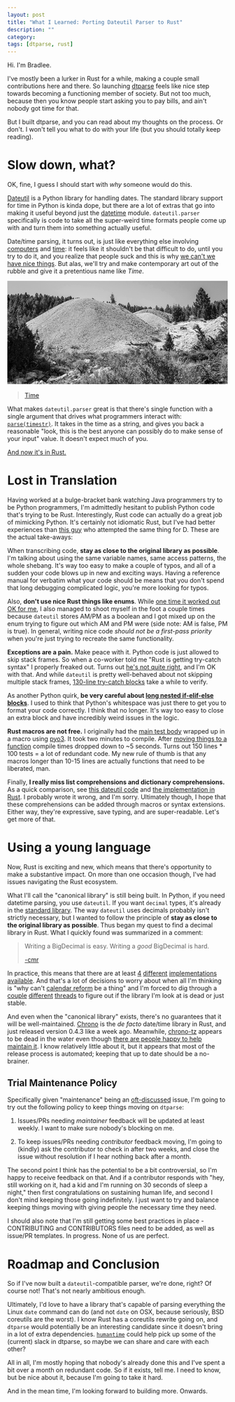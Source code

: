 ```yaml
---
layout: post
title: "What I Learned: Porting Dateutil Parser to Rust"
description: ""
category: 
tags: [dtparse, rust]
---
```


Hi. I'm Bradlee.

I've mostly been a lurker in Rust for a while, making a couple small contributions here and there.
So launching [dtparse](https://github.com/bspeice/dtparse) feels like nice step towards becoming a
functioning member of society. But not too much, because then you know people start asking you to
pay bills, and ain't nobody got time for that.

But I built dtparse, and you can read about my thoughts on the process. Or don't. I won't tell you
what to do with your life (but you should totally keep reading).

# Slow down, what?

OK, fine, I guess I should start with *why* someone would do this.

[Dateutil](https://github.com/dateutil/dateutil) is a Python library for handling dates.
The standard library support for time in Python is kinda dope, but there are a lot of extras
that go into making it useful beyond just the [datetime](https://docs.python.org/3.6/library/datetime.html)
module. `dateutil.parser` specifically is code to take all the super-weird time formats people
come up with and turn them into something actually useful.

Date/time parsing, it turns out, is just like everything else involving
[computers](https://infiniteundo.com/post/25326999628/falsehoods-programmers-believe-about-time)
and [time](https://infiniteundo.com/post/25509354022/more-falsehoods-programmers-believe-about-time):
it feels like it shouldn't be that difficult to do, until you try to do it,
and you realize that people suck and this is why [we can't we have nice things](https://zachholman.com/talk/utc-is-enough-for-everyone-right).
But alas, we'll try and make contemporary art out of the rubble and give it a
pretentious name like *Time*.

![A gravel mound](/assets/images/2018-06-25-gravel-mound.jpg)
> [Time](https://www.goodfreephotos.com/united-states/montana/elkhorn/remains-of-the-mining-operation-elkhorn.jpg.php)

What makes `dateutil.parser` great is that there's single function with a single argument that drives
what programmers interact with: [`parse(timestr)`](https://github.com/dateutil/dateutil/blob/6dde5d6298cfb81a4c594a38439462799ed2aef2/dateutil/parser/_parser.py#L1258).
It takes in the time as a string, and gives you back a reasonable "look, this is the best
anyone can possibly do to make sense of your input" value. It doesn't expect much of you.

[And now it's in Rust.](https://github.com/bspeice/dtparse/blob/7d565d3a78876dbebd9711c9720364fe9eba7915/src/lib.rs#L1332)

# Lost in Translation

Having worked at a bulge-bracket bank watching Java programmers try to be Python programmers,
I'm admittedly hesitant to publish Python code that's trying to be Rust.
Interestingly, Rust code can actually do a great job of mimicking Python.
It's certainly not idiomatic Rust, but I've had better experiences
than [this guy](https://webcache.googleusercontent.com/search?q=cache:wkYMpktJtnUJ:https://jackstouffer.com/blog/porting_dateutil.html+&cd=3&hl=en&ct=clnk&gl=us)
who attempted the same thing for D. These are the actual take-aways:

When transcribing code, **stay as close to the original library as possible**. I'm talking
about using the same variable names, same access patterns, the whole shebang.
It's way too easy to make a couple of typos, and all of a sudden
your code blows up in new and exciting ways. Having a reference manual for verbatim
what your code should be means that you don't spend that long debugging complicated logic,
you're more looking for typos.

Also, **don't use nice Rust things like enums**. While 
[one time it worked out OK for me](https://github.com/bspeice/dtparse/blob/7d565d3a78876dbebd9711c9720364fe9eba7915/src/lib.rs#L88-L94),
I also managed to shoot myself in the foot a couple times because `dateutil` stores AM/PM as a boolean
and I got mixed up on the enum trying to figure out which AM and PM were (side note: AM is false, PM is true).
In general, writing nice code *should not be a first-pass priority* when you're just trying to recreate
the same functionality.

**Exceptions are a pain.** Make peace with it. Python code is just allowed to skip stack frames.
So when a co-worker told me "Rust is getting try-catch syntax" I properly freaked out.
Turns out [he's not quite right](https://github.com/rust-lang/rfcs/pull/243), and I'm OK with that.
And while `dateutil` is pretty well-behaved about not skipping multiple stack frames,
[130-line try-catch blocks](https://github.com/dateutil/dateutil/blob/16561fc99361979e88cccbd135393b06b1af7e90/dateutil/parser/_parser.py#L730-L865)
take a while to verify.

As another Python quirk, **be very careful about [long nested if-elif-else blocks](https://github.com/dateutil/dateutil/blob/16561fc99361979e88cccbd135393b06b1af7e90/dateutil/parser/_parser.py#L494-L568)**.
I used to think that Python's whitespace was just there
to get you to format your code correctly. I think that no longer. It's way too easy
to close an extra block and have incredibly weird issues in the logic.

**Rust macros are not free.** I originally had the
[main test body](https://github.com/bspeice/dtparse/blob/b0e737f088eca8e83ab4244c6621a2797d247697/tests/compat.rs#L63-L217)
wrapped up in a macro using [pyo3](https://github.com/PyO3/PyO3). It took two minutes to compile. After
[moving things to a function](https://github.com/bspeice/dtparse/blob/e017018295c670e4b6c6ee1cfff00dbb233db47d/tests/compat.rs#L76-L205)
compile times dropped down to ~5 seconds. Turns out 150 lines * 100 tests = a lot of redundant code.
My new rule of thumb is that any macros longer than 10-15 lines are actually functions that need to be liberated, man.

Finally, **I really miss list comprehensions and dictionary comprehensions.**
As a quick comparison, see 
[this dateutil code](https://github.com/dateutil/dateutil/blob/16561fc99361979e88cccbd135393b06b1af7e90/dateutil/parser/_parser.py#L476)
and [the implementation in Rust](https://github.com/bspeice/dtparse/blob/7d565d3a78876dbebd9711c9720364fe9eba7915/src/lib.rs#L619-L629).
I probably wrote it wrong, and I'm sorry. Ultimately though, I hope that these comprehensions can be added through macros or syntax extensions.
Either way, they're expressive, save typing, and are super-readable. Let's get more of that.

# Using a young language

Now, Rust is exciting and new, which means that there's opportunity to make a substantive impact.
On more than one occasion though, I've had issues navigating the Rust ecosystem.

What I'll call the "canonical library" is still being built. In Python, if you need datetime parsing,
you use `dateutil`. If you want `decimal` types, it's already in the
[standard library](https://docs.python.org/3.6/library/decimal.html). The way `dateutil` uses decimals
probably isn't strictly necessary, but I wanted to follow the principle of **stay as close to the original library as possible**.
Thus began my quest to find a decimal library in Rust. What I quickly found was summarized
in a comment:

> Writing a BigDecimal is easy. Writing a *good* BigDecimal is hard.
>
> [-cmr](https://github.com/rust-lang/rust/issues/8937#issuecomment-34582794)

In practice, this means that there are at least [4](https://crates.io/crates/bigdecimal)
[different](https://crates.io/crates/rust_decimal) [implementations](https://crates.io/crates/decimal)
[available](https://crates.io/crates/decimate). And that's a lot of decisions to worry about
when all I'm thinking is "why can't [calendar reform](https://en.wikipedia.org/wiki/Calendar_reform) be a thing"
and I'm forced to dig through a [couple](https://github.com/rust-lang/rust/issues/8937#issuecomment-31661916)
[different](https://github.com/rust-lang/rfcs/issues/334) [threads](https://github.com/rust-num/num/issues/8)
to figure out if the library I'm look at is dead or just stable.

And even when the "canonical library" exists, there's no guarantees that it will be well-maintained.
[Chrono](https://github.com/chronotope/chrono) is the *de facto* date/time library in Rust,
and just released version 0.4.3 like a week ago. Meanwhile, [chrono-tz](https://github.com/chronotope/chrono-tz)
appears to be dead in the water even though [there are people happy to help maintain it](https://github.com/chronotope/chrono-tz/issues/19).
I know relatively little about it, but it appears that most of the release process is automated; keeping
that up to date should be a no-brainer.

## Trial Maintenance Policy

Specifically given "maintenance" being an [oft-discussed](https://www.reddit.com/r/rust/comments/48540g/thoughts_on_initiators_vs_maintainers/)
issue, I'm going to try out the following policy to keep things moving on `dtparse`:

1. Issues/PRs needing *maintainer* feedback will be updated at least weekly. I want to make sure nobody's blocking on me.

2. To keep issues/PRs needing *contributor* feedback moving, I'm going to (kindly) ask the contributor to check in after two weeks,
and close the issue without resolution if I hear nothing back after a month.

The second point I think has the potential to be a bit controversial, so I'm happy to receive feedback on that.
And if a contributor responds with "hey, still working on it, had a kid and I'm running on 30 seconds of sleep a night,"
then first congratulations on sustaining human life, and second I don't mind keeping those going indefinitely.
I just want to try and balance keeping things moving with giving people the necessary time they need.

I should also note that I'm still getting some best practices in place - CONTRIBUTING and CONTRIBUTORS files
need to be added, as well as issue/PR templates. In progress. None of us are perfect.

# Roadmap and Conclusion

So if I've now built a `dateutil`-compatible parser, we're done, right? Of course not! That's not
nearly ambitious enough.

Ultimately, I'd love to have a library that's capable of parsing everything the Linux `date`
command can do (and not `date` on OSX, because seriously, BSD coreutils are the worst). I know Rust has a
coreutils rewrite going on, and `dtparse` would potentially be an interesting candidate since it
doesn't bring in a lot of extra dependencies. [`humantime`](https://crates.io/crates/humantime)
could help pick up some of the (current) slack in dtparse, so maybe we can share and care with each other?

All in all, I'm mostly hoping that nobody's already done this and I've spent a bit over a month
on redundant code. So if it exists, tell me. I need to know, but be nice about it, because I'm going to take it hard.

And in the mean time, I'm looking forward to building more. Onwards.
